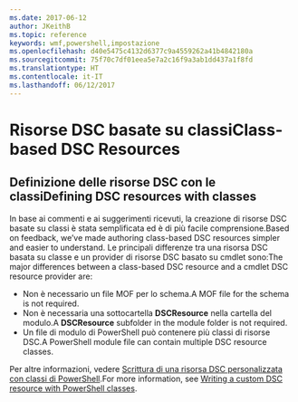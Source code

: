 ```yaml
---
ms.date: 2017-06-12
author: JKeithB
ms.topic: reference
keywords: wmf,powershell,impostazione
ms.openlocfilehash: d40e5475c4132d6377c9a4559262a41b4842180a
ms.sourcegitcommit: 75f70c7df01eea5e7a2c16f9a3ab1dd437a1f8fd
ms.translationtype: HT
ms.contentlocale: it-IT
ms.lasthandoff: 06/12/2017
---
```

# <a name="class-based-dsc-resources"></a><span data-ttu-id="753a7-102">Risorse DSC basate su classi</span><span class="sxs-lookup"><span data-stu-id="753a7-102">Class-based DSC Resources</span></span>

## <a name="defining-dsc-resources-with-classes"></a><span data-ttu-id="753a7-103">Definizione delle risorse DSC con le classi</span><span class="sxs-lookup"><span data-stu-id="753a7-103">Defining DSC resources with classes</span></span>

<span data-ttu-id="753a7-104">In base ai commenti e ai suggerimenti ricevuti, la creazione di risorse DSC basate su classi è stata semplificata ed è di più facile comprensione.</span><span class="sxs-lookup"><span data-stu-id="753a7-104">Based on feedback, we’ve made authoring class-based DSC resources simpler and easier to understand.</span></span> <span data-ttu-id="753a7-105">Le principali differenze tra una risorsa DSC basata su classe e un provider di risorse DSC basato su cmdlet sono:</span><span class="sxs-lookup"><span data-stu-id="753a7-105">The major differences between a class-based DSC resource and a cmdlet DSC resource provider are:</span></span>

* <span data-ttu-id="753a7-106">Non è necessario un file MOF per lo schema.</span><span class="sxs-lookup"><span data-stu-id="753a7-106">A MOF file for the schema is not required.</span></span>
* <span data-ttu-id="753a7-107">Non è necessaria una sottocartella **DSCResource** nella cartella del modulo.</span><span class="sxs-lookup"><span data-stu-id="753a7-107">A **DSCResource** subfolder in the module folder is not required.</span></span>
* <span data-ttu-id="753a7-108">Un file di modulo di PowerShell può contenere più classi di risorse DSC.</span><span class="sxs-lookup"><span data-stu-id="753a7-108">A PowerShell module file can contain multiple DSC resource classes.</span></span>

<span data-ttu-id="753a7-109">Per altre informazioni, vedere [Scrittura di una risorsa DSC personalizzata con classi di PowerShell](https://msdn.microsoft.com/powershell/dsc/authoringresource).</span><span class="sxs-lookup"><span data-stu-id="753a7-109">For more information, see [Writing a custom DSC resource with PowerShell classes](https://msdn.microsoft.com/powershell/dsc/authoringresource).</span></span>

